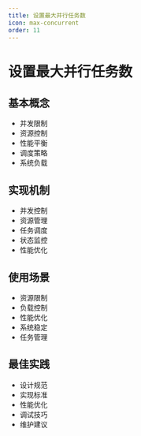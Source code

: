 ```yaml
---
title: 设置最大并行任务数
icon: max-concurrent
order: 11
---
```


# 设置最大并行任务数

## 基本概念
- 并发限制
- 资源控制
- 性能平衡
- 调度策略
- 系统负载

## 实现机制
- 并发控制
- 资源管理
- 任务调度
- 状态监控
- 性能优化

## 使用场景
- 资源限制
- 负载控制
- 性能优化
- 系统稳定
- 任务管理

## 最佳实践
- 设计规范
- 实现标准
- 性能优化
- 调试技巧
- 维护建议
